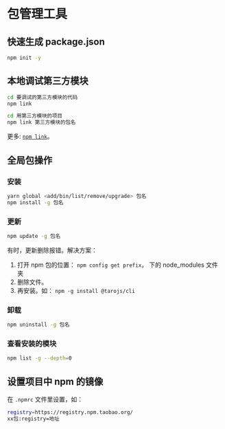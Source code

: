 # 包管理工具

## 快速生成 package.json

```bash
npm init -y
```

## 本地调试第三方模块

```bash
cd 要调试的第三方模块的代码
npm link

cd 用第三方模块的项目
npm link 第三方模块的包名
```

更多:  [`npm link`](https://javascript.ruanyifeng.com/nodejs/npm.html#toc18)。

## 全局包操作

### 安装

```bash
yarn global <add/bin/list/remove/upgrade> 包名
npm install -g 包名
```

### 更新

```bash
npm update -g 包名
```

有时，更新删除报错。解决方案： 

1. 打开 npm 包的位置： `npm config get prefix`， 下的 node_modules 文件夹
2. 删除文件。
3. 再安装。如： `npm -g install @tarojs/cli`

### 卸载

```bash
npm uninstall -g 包名
```

### 查看安装的模块

```bash
npm list -g --depth=0
```

## 设置项目中 npm 的镜像
在 `.npmrc` 文件里设置，如：

```bash
registry=https://registry.npm.taobao.org/
xx包:registry=地址
```